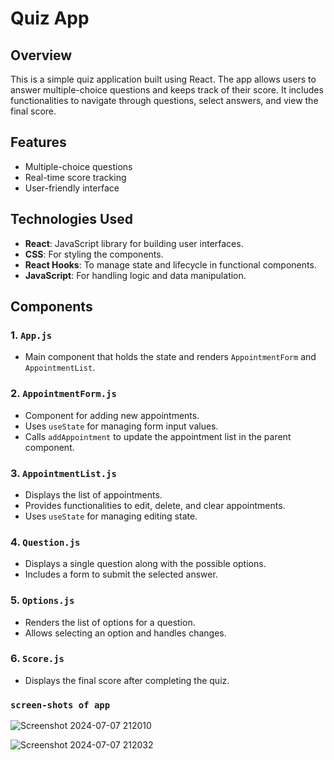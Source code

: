 # Quiz App

## Overview
This is a simple quiz application built using React. The app allows users to answer multiple-choice questions and keeps track of their score. It includes functionalities to navigate through questions, select answers, and view the final score.

## Features
- Multiple-choice questions
- Real-time score tracking
- User-friendly interface


## Technologies Used
- **React**: JavaScript library for building user interfaces.
- **CSS**: For styling the components.
- **React Hooks**: To manage state and lifecycle in functional components.
- **JavaScript**: For handling logic and data manipulation.

## Components
### 1. `App.js`
- Main component that holds the state and renders `AppointmentForm` and `AppointmentList`.

### 2. `AppointmentForm.js`
- Component for adding new appointments.
- Uses `useState` for managing form input values.
- Calls `addAppointment` to update the appointment list in the parent component.

### 3. `AppointmentList.js`
- Displays the list of appointments.
- Provides functionalities to edit, delete, and clear appointments.
- Uses `useState` for managing editing state.

### 4. `Question.js`
- Displays a single question along with the possible options.
- Includes a form to submit the selected answer.

### 5. `Options.js`
- Renders the list of options for a question.
- Allows selecting an option and handles changes.

### 6. `Score.js`
- Displays the final score after completing the quiz.

### `screen-shots of app`  
![Screenshot 2024-07-07 212010](https://github.com/keerthu1510/quiz_app/assets/121656913/847297fb-7c15-4a36-8ed6-ba96d0775a23)

![Screenshot 2024-07-07 212032](https://github.com/keerthu1510/quiz_app/assets/121656913/2c5b0eeb-887b-4588-b53a-7975bbab7420)




